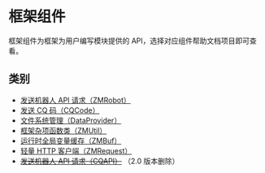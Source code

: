 # 框架组件

框架组件为框架为用户编写模块提供的 API，选择对应组件帮助文档项目即可查看。

## 类别

- [发送机器人 API 请求（ZMRobot）](/guide/component/zmrobot.html)
- [发送 CQ 码（CQCode）](/guide/component/cqcode.html)
- [文件系统管理（DataProvider）](/guide/component/data-provider.html)
- [框架杂项函数类（ZMUtil）](/guide/component/zmutil.html)
- [运行时全局变量缓存（ZMBuf）](/guide/component/zmbuf.html)
- [轻量 HTTP 客户端（ZMRequest）](/guide/component/zmrequest.html)
- [~~发送机器人 API 请求（CQAPI）~~](/guide/component/cqapi.html) （2.0 版本删除）



